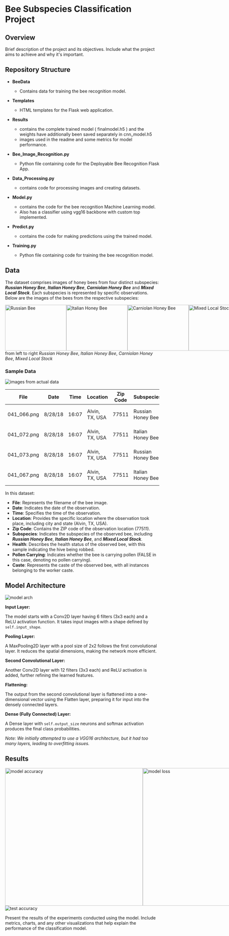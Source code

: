 # Bee Subspecies Classification Project

## Overview

Brief description of the project and its objectives. Include what the project aims to achieve and why it's important.

## Repository Structure


- **BeeData** 
  - Contains data for training the bee recognition model.

- **Templates** 
  - HTML templates for the Flask web application.

- **Results** 
  - contains the complete trained model ( finalmodel.h5 ) and the weights have additionally been saved separately in cnn_model.h5
  - images used in the readme and some  metrics for model performance.

- **Bee_Image_Recognition.py** 
  - Python file containing code for the Deployable Bee Recognition Flask App.

- **Data_Processing.py** 
  - contains code for processing images and creating datasets.

- **Model.py** 
  - contains the code for the bee recognition Machine Learning model.
  - Also has a classifier using vgg16 backbone with custom top implemented.  

- **Predict.py** 
  - contains the code for making predictions using the trained model.

- **Training.py** 
  - Python file containing code for training the bee recognition model.


## Data

The dataset comprises images of honey bees from four distinct subspecies: **_Russian Honey Bee_**, **_Italian Honey Bee_**, **_Carniolan Honey Bee_** and **_Mixed Local Stock_**. Each subspecies is represented by specific observations. Below are the images of the bees from the respective subspecies:

<div style="display: flex; justify-content: space-around; align-items: flex-start;">
    <img src="https://github.com/PratikUpadhyay2408/BeeRecognition/blob/main/results/russian-bee.png" alt="Russian Bee" width="200" height="150">
    <img src="https://github.com/PratikUpadhyay2408/BeeRecognition/blob/main/results/italian.jpg" alt="Italian Honey Bee" width="200" height="150">
    <img src="https://github.com/PratikUpadhyay2408/BeeRecognition/blob/main/results/carnica.jpg" alt="Carniolan Honey Bee" width="200" height="150">
   <img src="https://github.com/PratikUpadhyay2408/BeeRecognition/blob/main/results/mixed.jpg" alt="Mixed Local Stock" width="200" height="150">
</div> 
from left to right <em>Russian Honey Bee</em>, <em>Italian Honey Bee</em>, <em>Carniolan Honey Bee</em>, <em>Mixed Local Stock</em>


### Sample Data
<img src="https://github.com/PratikUpadhyay2408/BeeRecognition/blob/main/results/bee_species.png" alt="images from actual data" >


| File               | Date    | Time  | Location           | Zip Code | Subspecies         | Health            | Pollen Carrying | Caste  |
|--------------------|---------|-------|--------------------|----------|--------------------|--------------------|-----------------|--------|
| 041_066.png        | 8/28/18 | 16:07 | Alvin, TX, USA     | 77511    | Russian Honey Bee  | Hive being robbed  | FALSE           | Worker |
| 041_072.png        | 8/28/18 | 16:07 | Alvin, TX, USA     | 77511    | Italian Honey Bee  | Hive being robbed  | FALSE           | Worker |
| 041_073.png        | 8/28/18 | 16:07 | Alvin, TX, USA     | 77511    | Russian Honey Bee  | Hive being robbed  | FALSE           | Worker |
| 041_067.png        | 8/28/18 | 16:07 | Alvin, TX, USA     | 77511    | Italian Honey Bee  | Hive being robbed  | FALSE           | Worker 

In this dataset:

- **File**: Represents the filename of the bee image.
- **Date**: Indicates the date of the observation.
- **Time**: Specifies the time of the observation.
- **Location**: Provides the specific location where the observation took place, including city and state (Alvin, TX, USA).
- **Zip Code**: Contains the ZIP code of the observation location (77511).
- **Subspecies**: Indicates the subspecies of the observed bee, including **_Russian Honey Bee_**, **_Italian Honey Bee_**, and **_Mixed Local Stock_**.
- **Health**: Describes the health status of the observed bee, with this sample indicating the hive being robbed.
- **Pollen Carrying**: Indicates whether the bee is carrying pollen (FALSE in this case, denoting no pollen carrying).
- **Caste**: Represents the caste of the observed bee, with all instances belonging to the worker caste.


## Model Architecture
<img src="https://github.com/PratikUpadhyay2408/BeeRecognition/blob/main/results/archi_bee_classification.png" alt="model arch" >

**Input Layer:**

The model starts with a Conv2D layer having 6 filters (3x3 each) and a ReLU activation function. It takes input images with a shape defined by `self.input_shape`.

**Pooling Layer:**

A MaxPooling2D layer with a pool size of 2x2 follows the first convolutional layer. It reduces the spatial dimensions, making the network more efficient.

**Second Convolutional Layer:**

Another Conv2D layer with 12 filters (3x3 each) and ReLU activation is added, further refining the learned features.

**Flattening:**

The output from the second convolutional layer is flattened into a one-dimensional vector using the Flatten layer, preparing it for input into the densely connected layers.

**Dense (Fully Connected) Layer:**

A Dense layer with `self.output_size` neurons and softmax activation produces the final class probabilities.

*Note: We initially attempted to use a VGG16 architecture, but it had too many layers, leading to overfitting issues.*

## Results

<div style="display: flex; justify-content: space-around; align-items: flex-start;">
    <img src="https://github.com/PratikUpadhyay2408/BeeRecognition/blob/main/results/model_accuracy.png" alt="model accuracy" height=450>
    <img src="https://github.com/PratikUpadhyay2408/BeeRecognition/blob/main/results/model_loss.png" alt="model loss" height=450>
</div> 

<img src="https://github.com/PratikUpadhyay2408/BeeRecognition/blob/main/results/test_accuracy.png" alt="test accuracy" >

Present the results of the experiments conducted using the model. Include metrics, charts, and any other visualizations that help explain the performance of the classification model.

